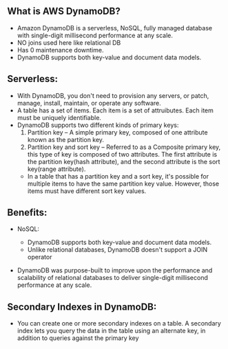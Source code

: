## What is AWS DynamoDB?
- Amazon DynamoDB is a serverless, NoSQL, fully managed database with single-digit millisecond performance at any scale.
- NO joins used here like relational DB
- Has 0 maintenance downtime.
- DynamoDB supports both key-value and document data models.

## Serverless:
  - With DynamoDB, you don't need to provision any servers, or patch, manage, install, maintain, or operate any software. 
- A table has a set of items. Each item is a set of attruibutes. Each item must be uniquely identifiable.
- DynamoDB supports two different kinds of primary keys:
  1. Partition key – A simple primary key, composed of one attribute known as the partition key.
  2. Partition key and sort key – Referred to as a Composite primary key, this type of key is composed of two attributes. The first attribute is the partition key(hash attribute), and the second attribute is the sort key(range attribute).
    - In a table that has a partition key and a sort key, it's possible for multiple items to have the same partition key value. However, those items must have different sort key values.
## Benefits:
- NoSQL:
  - DynamoDB supports both key-value and document data models.
  - Unlike relational databases, DynamoDB doesn't support a JOIN operator
    
- DynamoDB was purpose-built to improve upon the performance and scalability of relational databases to deliver single-digit millisecond performance at any scale.

## Secondary Indexes in DynamoDB:
- You can create one or more secondary indexes on a table. A secondary index lets you query the data in the table using an alternate key, in addition to queries against the primary key
